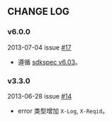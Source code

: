 ## CHANGE LOG

### v6.0.0

2013-07-04 issue [#17](https://github.com/qiniu/ios-sdk/pull/17)

- 遵循 [sdkspec v6.03](https://github.com/qiniu/sdkspec/tree/v6.0.3)。


### v3.3.0

2013-06-28 issue [#14](https://github.com/qiniu/ios-sdk/pull/14)

- error 类型增加 `X-Log`, `X-Reqid`。

